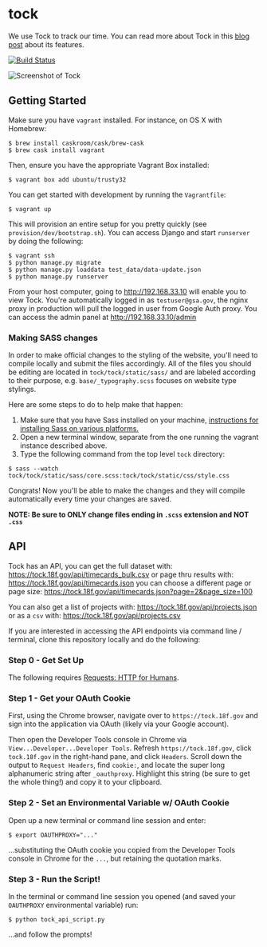 tock
===============

We use Tock to track our time. You can read more about Tock in this [blog post](https://18f.gsa.gov/2015/05/21/tockingtime/) about its features.

[![Build Status](https://travis-ci.org/18F/tock.svg)](https://travis-ci.org/18F/tock)

![Screenshot of Tock](https://18f.gsa.gov/assets/blog/tockingtime/tock03.jpg)

## Getting Started

Make sure you have `vagrant` installed. For instance, on OS X with Homebrew:

```
$ brew install caskroom/cask/brew-cask
$ brew cask install vagrant
```

Then, ensure you have the appropriate Vagrant Box installed:

```
$ vagrant box add ubuntu/trusty32
```

You can get started with development by running the `Vagrantfile`:

```
$ vagrant up
```

This will provision an entire setup for you pretty quickly (see `provision/dev/bootstrap.sh`). You can access Django and start `runserver` by doing the following:

```
$ vagrant ssh
$ python manage.py migrate
$ python manage.py loaddata test_data/data-update.json  
$ python manage.py runserver
```

From your host computer, going to http://192.168.33.10 will enable you to view Tock. You're automatically logged in as `testuser@gsa.gov`, the nginx proxy in production will pull the logged in user from Google Auth proxy. You can access the admin panel at http://192.168.33.10/admin

### Making SASS changes

In order to make official changes to the styling of the website, you'll need to compile locally and submit the files accordingly. All of the files you should be editing are located in `tock/tock/static/sass/` and are labeled according to their purpose, e.g. `base/_typography.scss` focuses on website type stylings.

Here are some steps to do to help make that happen:

1. Make sure that you have Sass installed on your machine, [instructions for installing Sass on various platforms.](http://sass-lang.com/install)
2. Open a new terminal window, separate from the one running the vagrant instance described above.
3. Type the following command from the top level `tock` directory:

```
$ sass --watch tock/tock/static/sass/core.scss:tock/tock/static/css/style.css
```

Congrats! Now you'll be able to make the changes and they will compile automatically every time your changes are saved.

**NOTE: Be sure to ONLY change files ending in  `.scss` extension and NOT `.css`**

## API

Tock has an API, you can get the full dataset with:  https://tock.18f.gov/api/timecards_bulk.csv
or page thru results with: https://tock.18f.gov/api/timecards.json
you can choose a different page or page size: https://tock.18f.gov/api/timecards.json?page=2&page_size=100

You can also get a list of projects with:  https://tock.18f.gov/api/projects.json
or as a `csv` with: https://tock.18f.gov/api/projects.csv

If you are interested in accessing the API endpoints via command line / terminal, clone this repository locally and do the following:

### Step 0 - Get Set Up

The following requires [Requests: HTTP for Humans](http://docs.python-requests.org/en/master/).

### Step 1 - Get your OAuth Cookie

First, using the Chrome browser, navigate over to `https://tock.18f.gov` and sign into the application via OAuth (likely via your Google account).

Then open the Developer Tools console in Chrome via `View...Developer...Developer Tools`. Refresh `https://tock.18f.gov`, click `tock.18f.gov` in the right-hand pane, and click `Headers`. Scroll down the output to `Request Headers`, find `cookie:`, and locate the super long alphanumeric string after `_oauthproxy`. Highlight this string (be sure to get the whole thing!) and copy it to your clipboard.

### Step 2 - Set an Environmental Variable w/ OAuth Cookie

Open up a new terminal or command line session and enter:

```
$ export OAUTHPROXY="..."
```

...substituting the OAuth cookie you copied from the Developer Tools console in Chrome for the `...`, but retaining the quotation marks.

### Step 3 - Run the Script!

In the terminal or command line session you opened (and saved your `OAUTHPROXY` environmental variable) run:

```
$ python tock_api_script.py
```

...and follow the prompts!
